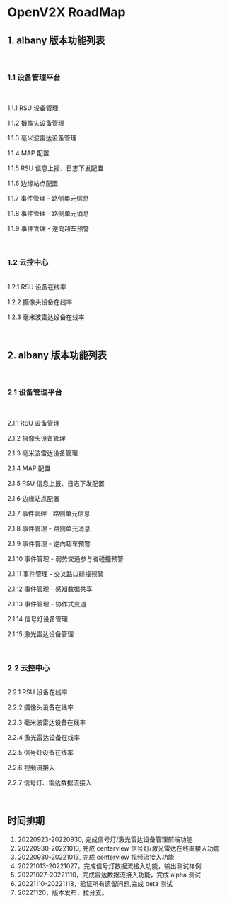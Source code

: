 # OpenV2X RoadMap

## 1. albany 版本功能列表
<br>

### 1.1 设备管理平台

<br>

1.1.1 RSU 设备管理

1.1.2 摄像头设备管理

1.1.3 毫米波雷达设备管理

1.1.4 MAP 配置

1.1.5 RSU 信息上报、日志下发配置

1.1.6 边缘站点配置

1.1.7 事件管理 - 路侧单元信息

1.1.8 事件管理 - 路侧单元消息

1.1.9 事件管理 - 逆向超车预警

<br>

### 1.2 云控中心
<br>
1.2.1 RSU 设备在线率

1.2.2 摄像头设备在线率

1.2.3 毫米波雷达设备在线率

<br>

## 2. albany 版本功能列表
<br>

### 2.1 设备管理平台

<br>

2.1.1 RSU 设备管理

2.1.2 摄像头设备管理

2.1.3 毫米波雷达设备管理

2.1.4 MAP 配置

2.1.5 RSU 信息上报、日志下发配置

2.1.6 边缘站点配置

2.1.7 事件管理 - 路侧单元信息

2.1.8 事件管理 - 路侧单元消息

2.1.9 事件管理 - 逆向超车预警

2.1.10 事件管理 - 弱势交通参与者碰撞预警

2.1.11 事件管理 - 交叉路口碰撞预警

2.1.12 事件管理 - 感知数据共享

2.1.13 事件管理 - 协作式变道

2.1.14 信号灯设备管理

2.1.15 激光雷达设备管理


<br>

### 2.2 云控中心
<br>
2.2.1 RSU 设备在线率

2.2.2 摄像头设备在线率

2.2.3 毫米波雷达设备在线率

2.2.4 激光雷达设备在线率

2.2.5 信号灯设备在线率

2.2.6 视频流接入

2.2.7 信号灯、雷达数据流接入

<br>

## 时间排期

1. 20220923-20220930, 完成信号灯/激光雷达设备管理前端功能
2. 20220930-20221013, 完成 centerview 信号灯/激光雷达在线率接入功能
3. 20220930-20221013, 完成 centerview 视频流接入功能
4. 20221013-20221027，完成信号灯数据流接入功能，输出测试样例
5. 20221027-20221110，完成雷达数据流接入功能，完成 alpha 测试
6. 20221110-20221118，验证所有遗留问题,完成 beta 测试
7. 20221120，版本发布，拉分支。
